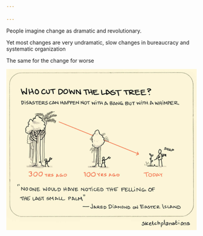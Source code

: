 ```yaml
---

---
```


People imagine change as dramatic and revolutionary.

Yet most changes are very undramatic, slow changes in bureaucracy and systematic organization

The same for the change for worse 

![](/assets/static/img/slow-change-unnoticed.jpeg)
